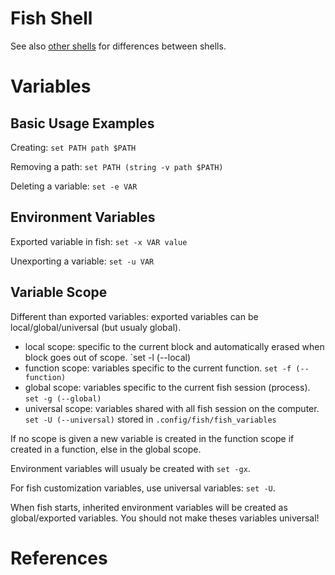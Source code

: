# Fish Shell
See also [other shells](shells.md) for differences between shells.

# Variables
## Basic Usage Examples
Creating: `set PATH path $PATH`

Removing a path: `set PATH (string -v path $PATH)`

Deleting a variable: `set -e VAR`

## Environment Variables
Exported variable in fish: `set -x VAR value`

Unexporting a variable: `set -u VAR`

## Variable Scope
Different than exported variables: exported variables can be local/global/universal (but usualy global).

- local scope: specific to the current block and automatically erased when block goes out of scope.
  `set -l (--local)
- function scope: variables specific to the current function.
  `set -f (--function)`
- global scope: variables specific to the current fish session (process).
  `set -g (--global)`
- universal scope: variables shared with all fish session on the computer.
  `set -U (--universal)`
  stored in `.config/fish/fish_variables`

If no scope is given a new variable is created in the function scope if created in a function,
else in the global scope.

Environment variables will usualy be created with `set -gx`.

For fish customization variables, use universal variables: `set -U`.

When fish starts, inherited environment variables will be created as global/exported variables. You should
not make theses variables universal!

# References
